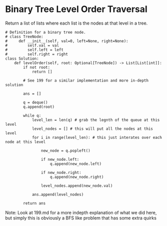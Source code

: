 # Binary Tree Level Order Traversal

Return a list of lists where each list is the nodes at that level in a tree.

```
# Definition for a binary tree node.
# class TreeNode:
#     def __init__(self, val=0, left=None, right=None):
#         self.val = val
#         self.left = left
#         self.right = right
class Solution:
    def levelOrder(self, root: Optional[TreeNode]) -> List[List[int]]:
        if not root:
            return []

        # See 199 for a similar implementation and more in-depth solution

        ans = []

        q = deque()
        q.append(root)

        while q:
            level_len = len(q) # grab the legnth of the queue at this level 
            level_nodes = [] # this will put all the nodes at this level
            for i in range(level_len): # this just interates over each node at this level
                
                new_node = q.popleft()

                if new_node.left:
                    q.append(new_node.left)
                
                if new_node.right:
                    q.append(new_node.right)

                level_nodes.append(new_node.val)
            
            ans.append(level_nodes)

        return ans
```

Note: Look at 199.md for a more indepth explanation of what we did here, but simply this is obviously a BFS like problem that has some extra quirks

